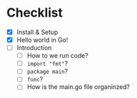 # Checklist
- [x] Install & Setup
- [x] Hello world in Go!
- [ ] Introduction
    - [ ] How to we run code?
    - [ ] `import "fmt"`?
    - [ ] `package main`?
    - [ ] `func`?
    - [ ] How is the main.go file organinzed?
